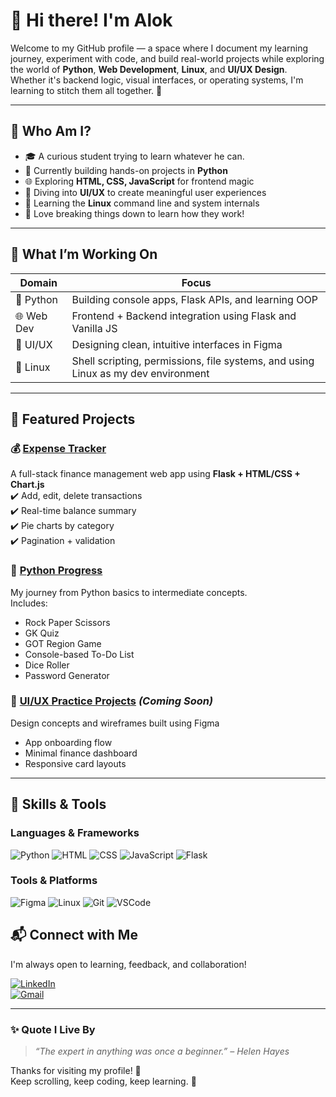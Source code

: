 # 👋 Hi there! I'm Alok  

Welcome to my GitHub profile — a space where I document my learning journey, experiment with code, and build real-world projects while exploring the world of **Python**, **Web Development**, **Linux**, and **UI/UX Design**.  
Whether it's backend logic, visual interfaces, or operating systems, I'm learning to stitch them all together. 🧵

---

## 🧠 Who Am I?

- 🎓 A curious student trying to learn whatever he can.
- 🐍 Currently building hands-on projects in **Python**
- 🌐 Exploring **HTML, CSS, JavaScript** for frontend magic
- 🎨 Diving into **UI/UX** to create meaningful user experiences
- 🐧 Learning the **Linux** command line and system internals
- 🔧 Love breaking things down to learn how they work!

---

## 🔧 What I’m Working On

| Domain | Focus |
|--------|-------|
| 🐍 Python | Building console apps, Flask APIs, and learning OOP |
| 🌐 Web Dev | Frontend + Backend integration using Flask and Vanilla JS |
| 🎨 UI/UX | Designing clean, intuitive interfaces in Figma |
| 🐧 Linux | Shell scripting, permissions, file systems, and using Linux as my dev environment |

---

## 🚀 Featured Projects

### 💰 [Expense Tracker](https://github.com/yourusername/Expense_Tracker)
A full-stack finance management web app using **Flask + HTML/CSS + Chart.js**  
✔️ Add, edit, delete transactions  
✔️ Real-time balance summary  
✔️ Pie charts by category  
✔️ Pagination + validation  

### 🐍 [Python Progress](https://github.com/yourusername/Python_Progress)
My journey from Python basics to intermediate concepts.  
Includes:  
- Rock Paper Scissors  
- GK Quiz  
- GOT Region Game  
- Console-based To-Do List  
- Dice Roller  
- Password Generator  

### 🎨 [UI/UX Practice Projects](#) *(Coming Soon)*  
Design concepts and wireframes built using Figma  
- App onboarding flow  
- Minimal finance dashboard  
- Responsive card layouts  

---

## 🧩 Skills & Tools

### Languages & Frameworks  
![Python](https://img.shields.io/badge/-Python-3776AB?style=flat&logo=python&logoColor=white)
![HTML](https://img.shields.io/badge/-HTML5-E34F26?style=flat&logo=html5&logoColor=white)
![CSS](https://img.shields.io/badge/-CSS3-1572B6?style=flat&logo=css3&logoColor=white)
![JavaScript](https://img.shields.io/badge/-JavaScript-F7DF1E?style=flat&logo=javascript&logoColor=black)
![Flask](https://img.shields.io/badge/-Flask-000000?style=flat&logo=flask)

### Tools & Platforms  
![Figma](https://img.shields.io/badge/-Figma-F24E1E?style=flat&logo=figma&logoColor=white)
![Linux](https://img.shields.io/badge/-Linux-FCC624?style=flat&logo=linux&logoColor=black)
![Git](https://img.shields.io/badge/-Git-F05032?style=flat&logo=git&logoColor=white)
![VSCode](https://img.shields.io/badge/-VSCode-007ACC?style=flat&logo=visual-studio-code&logoColor=white)


## 📬 Connect with Me

I'm always open to learning, feedback, and collaboration!

[![LinkedIn](https://img.shields.io/badge/-LinkedIn-0077B5?style=flat&logo=linkedin&logoColor=white)](https://linkedin.com/in/alokchawat)  
[![Gmail](https://img.shields.io/badge/-Email-D14836?style=flat&logo=gmail&logoColor=white)](mailto:alokdesign03@gmail.com)  

---

### ✨ Quote I Live By  
> *“The expert in anything was once a beginner.” – Helen Hayes*  

Thanks for visiting my profile! 🌟  
Keep scrolling, keep coding, keep learning. 🔁

